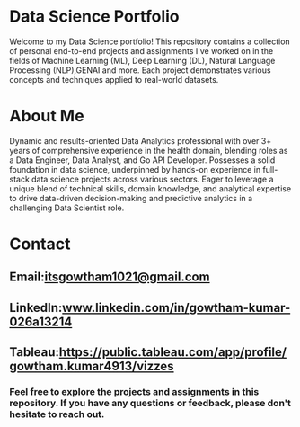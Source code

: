 # Data Science Portfolio
Welcome to my Data Science portfolio! This repository contains a collection of personal end-to-end projects and assignments I've worked on in the fields of Machine Learning (ML), Deep Learning (DL), Natural Language Processing (NLP),GENAI and more. Each project demonstrates various concepts and techniques applied to real-world datasets.

# About Me
Dynamic and results-oriented Data Analytics professional with over 3+ years of comprehensive experience in the health domain, blending roles as a Data Engineer, Data Analyst, and Go API Developer. Possesses a solid foundation in data science, underpinned by hands-on experience in full-stack data science projects across various sectors. Eager to leverage a unique blend of technical skills, domain knowledge, and analytical expertise to drive data-driven decision-making and predictive analytics in a challenging Data Scientist role. 

# Contact
## Email:itsgowtham1021@gmail.com
## LinkedIn:www.linkedin.com/in/gowtham-kumar-026a13214
## Tableau:https://public.tableau.com/app/profile/gowtham.kumar4913/vizzes
### Feel free to explore the projects and assignments in this repository. If you have any questions or feedback, please don't hesitate to reach out.
